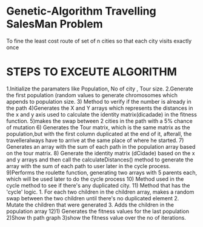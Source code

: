 # Genetic-Algorithm Travelling SalesMan Problem
To fine the least cost route of set of n cities so that each city visits exactly once
# STEPS TO EXCEUTE ALGORITHM
1.Initialize the paramaters like Population, No of city , Tour size.
2.Generate the first population (random  values to generate  chromosomes which appends to population size.
3) Method to verify if the number is already in the path
4)Generates the X and Y arrays which represents the distances in the x and y axis used to calculate the identity matrix(dicadade) in the fitness function.
5)makes the swap between 2 cities in the path with a 5% chance of mutation
6) Generates the Tour matrix, which is the same matrix as the population,but with the first column duplicated at the end of it, afterall, the travelleralways have to arrive at the same place of where he started.
7) Generates an array with the sum of each path in the population array  based on the tour matrix.
8) Generate the identity matrix (dCidade) based on the x and y arrays and then call the calculateDistances() method to generate the array with the sum of each path to user later in the cycle process.
9)Performs the roulette function, generating two arrays with 5 parents each, which will be used later to do the cycle process
10) Method used in the cycle method to see if there's any duplicated city.
11) Method that has the 'cycle' logic.
    1. For each two children in the children array, makes a random swap between
        the two children until there's no duplicated element
    2. Mutate the children that were generated
    3. Adds the children in the population array
12)1) Generates the fitness values for the last population
   2)Show th path graph
   3)show the fitness value over the no of iterations.
